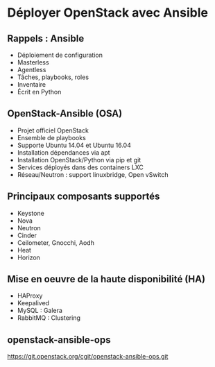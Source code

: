 # Déployer OpenStack avec Ansible

## Rappels : Ansible

- Déploiement de configuration
- Masterless
- Agentless
- Tâches, playbooks, roles
- Inventaire
- Écrit en Python

## OpenStack-Ansible (OSA)

- Projet officiel OpenStack
- Ensemble de playbooks
- Supporte Ubuntu 14.04 et Ubuntu 16.04
- Installation dépendances via apt
- Installation OpenStack/Python via pip et git
- Services déployés dans des containers LXC
- Réseau/Neutron : support linuxbridge, Open vSwitch

## Principaux composants supportés

- Keystone
- Nova
- Neutron
- Cinder
- Ceilometer, Gnocchi, Aodh
- Heat
- Horizon

## Mise en oeuvre de la haute disponibilité (HA)

- HAProxy
- Keepalived
- MySQL : Galera
- RabbitMQ : Clustering

## openstack-ansible-ops

<https://git.openstack.org/cgit/openstack-ansible-ops.git>

